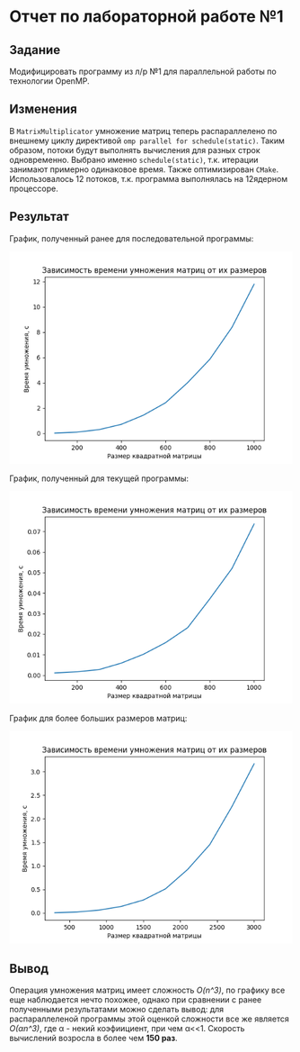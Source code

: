 # Отчет по лабораторной работе №1

## Задание 
Модифицировать программу из л/р №1 для параллельной работы по технологии OpenMP.

## Изменения
В `MatrixMultiplicator` умножение матриц теперь распараллелено по внешнему циклу директивой `omp parallel for schedule(static)`.
Таким образом, потоки будут выполнять вычисления для разных строк одновременно. Выбрано именно `schedule(static)`, т.к. итерации занимают примерно одинаковое время. Также оптимизирован `CMake`. Использовалось 12 потоков, т.к. программа выполнялась на 12ядерном процессоре.

## Результат
График, полученный ранее для последовательной программы:

![График](files/old_result.png)

График, полученный для текущей программы:

![График](files/to_compare.png)

График для более больших размеров матриц:

![График](files/result.png)

## Вывод
Операция умножения матриц имеет сложность *O(n^3)*, по графику все еще наблюдается нечто похожее, однако при сравнении с ранее полученными результатами можно сделать вывод: для распараллеленой программы этой оценкой сложности все же является *O(αn^3)*, где  α - некий коэфиициент, при чем  α<<1. Скорость вычислений возросла в более чем **150 раз**. 